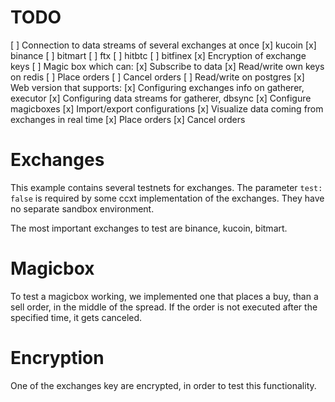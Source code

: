 # TODO
[ ] Connection to data streams of several exchanges at once
    [x] kucoin
    [x] binance
    [ ] bitmart
    [ ] ftx
    [ ] hitbtc
    [ ] bitfinex
[x] Encryption of exchange keys
[ ] Magic box which can:
    [x] Subscribe to data 
    [x] Read/write own keys on redis
    [ ] Place orders
    [ ] Cancel orders
    [ ] Read/write on postgres
[x] Web version that supports:
    [x] Configuring exchanges info on gatherer, executor
    [x] Configuring data streams for gatherer, dbsync
    [x] Configure magicboxes
    [x] Import/export configurations
    [x] Visualize data coming from exchanges in real time
    [x] Place orders
    [x] Cancel orders

# Exchanges 
This example contains several testnets for exchanges.
The parameter `test: false` is required by some ccxt implementation of the exchanges. They have no separate sandbox environment.

The most important exchanges to test are binance, kucoin, bitmart.

# Magicbox
To test a magicbox working, we implemented one that places a buy, than a sell order, in the middle of the spread.
If the order is not executed after the specified time, it gets canceled.

# Encryption
One of the exchanges key are encrypted, in order to test this functionality.
